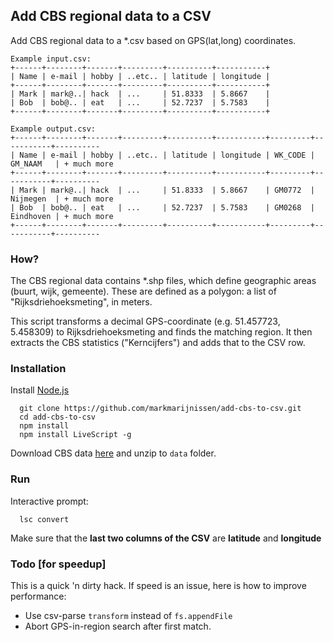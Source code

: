 ##  Add CBS regional data to a CSV
Add CBS regional data to a *.csv based on GPS(lat,long) coordinates.

```
Example input.csv:
+------+--------+-------+---------+----------+-----------+
| Name | e-mail | hobby | ..etc.. | latitude | longitude |
+------+--------+-------+---------+----------+-----------+
| Mark | mark@..| hack  | ...     | 51.8333  | 5.8667    |
| Bob  | bob@.. | eat   | ...     | 52.7237  | 5.7583    |
+------+--------+-------+---------+----------+-----------+

Example output.csv:
+------+--------+-------+---------+----------+-----------+---------+-----------+----------
| Name | e-mail | hobby | ..etc.. | latitude | longitude | WK_CODE | GM_NAAM   | + much more 
+------+--------+-------+---------+----------+-----------+---------+-----------+----------
| Mark | mark@..| hack  | ...     | 51.8333  | 5.8667    | GM0772  | Nijmegen  | + much more 
| Bob  | bob@.. | eat   | ...     | 52.7237  | 5.7583    | GM0268  | Eindhoven | + much more 
+------+--------+-------+---------+----------+-----------+---------+-----------+----------
```

### How?
The CBS regional data contains *.shp files, which define geographic areas (buurt, wijk, gemeente). These are defined as a polygon: a list of "Rijksdriehoeksmeting", in meters. 

This script transforms a decimal GPS-coordinate (e.g. 51.457723, 5.458309) to Rijksdriehoeksmeting and finds the matching region. It then extracts the CBS statistics ("Kerncijfers") and adds that to the CSV row.

### Installation

Install [Node.js](www.nodejs.org)
```
  git clone https://github.com/markmarijnissen/add-cbs-to-csv.git
  cd add-cbs-to-csv
  npm install
  npm install LiveScript -g
```

Download CBS data [here](http://www.cbs.nl/nl-NL/menu/themas/dossiers/nederland-regionaal/publicaties/geografische-data/archief/2013/default.htm) and unzip to `data` folder.

### Run
Interactive prompt:
```
  lsc convert
```
Make sure that the **last two columns of the CSV** are **latitude** and **longitude**


### Todo [for speedup]
This is a quick 'n dirty hack. If speed is an issue, here is how to improve performance:

* Use csv-parse `transform` instead of `fs.appendFile`
* Abort GPS-in-region search after first match.